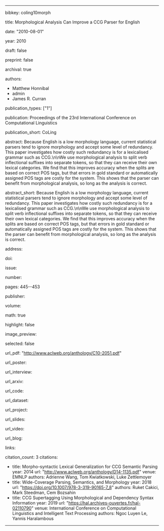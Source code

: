 ---

bibkey: coling10morph

title: Morphological Analysis Can Improve a CCG Parser for English

date: "2010-08-01"

year: 2010

draft: false

preprint: false

archival: true

authors: 
- Matthew Honnibal
- admin
- James R. Curran

publication_types: ["1"]

publication: Proceedings of the 23rd International Conference on Computational Linguistics

publication_short: CoLing

abstract: Because English is a low morphology language, current statistical parsers tend to ignore morphology and accept some level of redundancy. This paper investigates how costly such redundancy is for a lexicalised grammar such as CCG.\n\nWe use morphological analysis to split verb inflectional suffixes into separate tokens, so that they can receive their own lexical categories. We find that this improves accuracy when the splits are based on correct POS tags, but that errors in gold standard or automatically assigned POS tags are costly for the system. This shows that the parser can benefit from morphological analysis, so long as the analysis is correct.

abstract_short: Because English is a low morphology language, current statistical parsers tend to ignore morphology and accept some level of redundancy. This paper investigates how costly such redundancy is for a lexicalised grammar such as CCG.\n\nWe use morphological analysis to split verb inflectional suffixes into separate tokens, so that they can receive their own lexical categories. We find that this improves accuracy when the splits are based on correct POS tags, but that errors in gold standard or automatically assigned POS tags are costly for the system. This shows that the parser can benefit from morphological analysis, so long as the analysis is correct.

address: 

doi: 

issue: 

number: 

pages: 445--453

publisher: 

volume: 

math: true

highlight: false

image_preview: 

selected: false

url_pdf: "http://www.aclweb.org/anthology/C10-2051.pdf"

url_poster: 

url_interview: 

url_arxiv: 

url_code: 

url_dataset: 

url_project: 

url_slides: 

url_video: 

url_blog: 

links: 

citation_count: 3
citations:
- title: Morpho-syntactic Lexical Generalization for CCG Semantic Parsing
  year: 2014
  url: "http://www.aclweb.org/anthology/D14-1135.pdf"
  venue: EMNLP
  authors: Adrienne Wang, Tom Kwiatkowski, Luke Zettlemoyer
- title: Wide-Coverage Parsing, Semantics, and Morphology
  year: 2018
  url: "https://doi.org/10.1007/978-3-319-90165-7_8"
  authors: Ruket Cakici, Mark Steedman, Cem Bozsahin
- title: CCG Supertagging Using Morphological and Dependency Syntax Information
  year: 2019
  url: "https://hal.archives-ouvertes.fr/hal-02110790"
  venue: International Conference on Computational Linguistics and Intelligent Text Processing
  authors: Ngoc Luyen Le, Yannis Haralambous


---